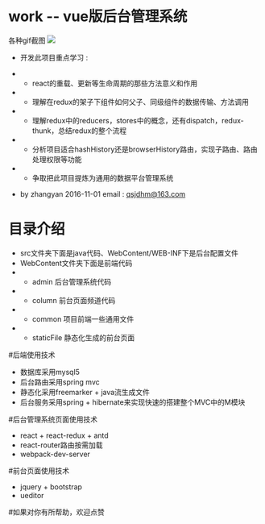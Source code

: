 

# work -- vue版后台管理系统
各种gif截图
<img src="http://tva3.sinaimg.cn/crop.0.1.750.750.50/69be932ajw8ex43th636ij20ku0kwjsw.jpg" />


* 开发此项目重点学习 :
* - react的重载、更新等生命周期的那些方法意义和作用
* - 理解在redux的架子下组件如何父子、同级组件的数据传输、方法调用
* - 理解redux中的reducers，stores中的概念，还有dispatch，redux-thunk，总结redux的整个流程
* - 分析项目适合hashHistory还是browserHistory路由，实现子路由、路由处理权限等功能
* - 争取把此项目提炼为通用的数据平台管理系统

* by zhangyan 2016-11-01            email : qsjdhm@163.com

# 目录介绍
* src文件夹下面是java代码、WebContent/WEB-INF下是后台配置文件
* WebContent文件夹下面是前端代码
* - admin      后台管理系统代码
* - column     前台页面频道代码
* - common     项目前端一些通用文件
* - staticFile 静态化生成的前台页面

#后端使用技术
* 数据库采用mysql5
* 后台路由采用spring mvc
* 静态化采用freemarker + java流生成文件
* 后台服务采用spring + hibernate来实现快速的搭建整个MVC中的M模块

#后台管理系统页面使用技术
* react + react-redux + antd
* react-router路由按需加载
* webpack-dev-server

#前台页面使用技术
* jquery + bootstrap
* ueditor


#如果对你有所帮助，欢迎点赞

